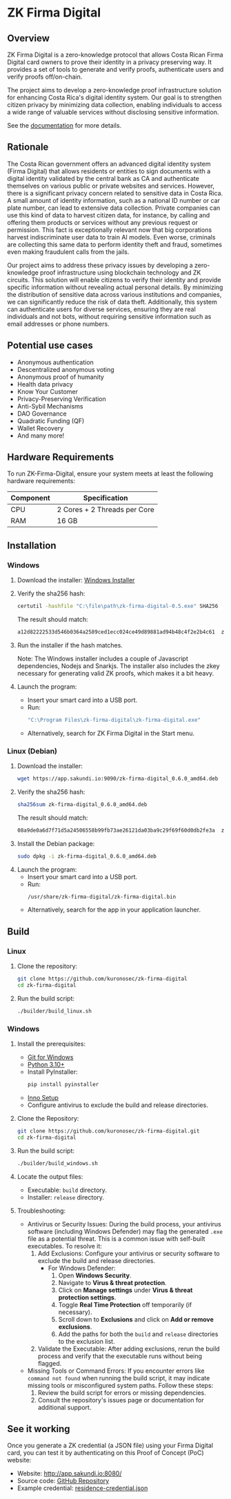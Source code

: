 # ZK Firma Digital

## Overview

ZK Firma Digital is a zero-knowledge protocol that allows Costa Rican Firma Digital card 
owners to prove their identity in a privacy preserving way. It provides a set of tools
to generate and verify proofs, authenticate users and verify proofs off/on-chain.

The project aims to develop a zero-knowledge proof infrastructure solution for enhancing
Costa Rica's digital identity system. Our goal is to strengthen citizen privacy by minimizing
data collection, enabling individuals to access a wide range of valuable services without
disclosing sensitive information.

See the [documentation](https://docs.sakundi.io/) for more details.

## Rationale

The Costa Rican government offers an advanced digital identity system (Firma Digital) that allows residents or entities to sign documents with a digital identity validated by the central bank as CA and authenticate themselves on various public or private websites and services.
However, there is a significant privacy concern related to sensitive data in Costa Rica. A small amount of identity information, such as a national ID number or car plate number, can lead to extensive data collection. Private companies can use this kind of data to harvest citizen data, for instance, by calling and offering them products or services without any previous request or permission. This fact is exceptionally relevant now that big corporations harvest indiscriminate user data to train AI models. Even worse, criminals are collecting this same data to perform identity theft and fraud, sometimes even making fraudulent calls from the jails.

Our project aims to address these privacy issues by developing a zero-knowledge proof infrastructure using blockchain technology and ZK circuits. This solution will enable citizens to verify their identity and provide specific information without revealing actual personal details. By minimizing the distribution of sensitive data across various institutions and companies, we can significantly reduce the risk of data theft. Additionally, this system can authenticate users for diverse services, ensuring they are real individuals and not bots, without requiring sensitive information such as email addresses or phone numbers.

## Potential use cases

* Anonymous authentication
* Descentralized anonymous voting
* Anonymous proof of humanity
* Health data privacy
* Know Your Customer
* Privacy-Preserving Verification
* Anti-Sybil Mechanisms
* DAO Governance
* Quadratic Funding (QF)
* Wallet Recovery
* And many more!


## Hardware Requirements
To run ZK-Firma-Digital, ensure your system meets at least the following hardware requirements:

| **Component** | **Specification**          |
|---------------|-----------------------------|
| CPU           | 2 Cores + 2 Threads per Core |
| RAM           | 16 GB                        |

## Installation

### Windows

1. Download the installer:
[Windows Installer](https://app.sakundi.io:9090/zk-firma-digital-0.5.exe)

2. Verify the sha256 hash:
    ```bash
    certutil -hashfile "C:\file\path\zk-firma-digital-0.5.exe" SHA256
    ```
    The result should match:
    ```bash
    a12d82222533d546b0364a2589ced1ecc024ce49d89881ad94b48c4f2e2b4c61  zk-firma-digital-0.5.exe
    ```
3. Run the installer if the hash matches.

    Note: The Windows installer includes a couple of Javascript dependencies, Nodejs and Snarkjs. The installer also includes the zkey necessary for generating valid ZK proofs, which makes it a bit heavy.

4. Launch the program: 
    * Insert your smart card into a USB port.
    * Run: 
        ```bash
        "C:\Program Files\zk-firma-digital\zk-firma-digital.exe"
        ```
    * Alternatively, search for ZK Firma Digital in the Start menu.

### Linux (Debian)

1. Download the installer:
    ```bash
    wget https://app.sakundi.io:9090/zk-firma-digital_0.6.0_amd64.deb
    ```
2. Verify the sha256 hash:
    ```bash
    sha256sum zk-firma-digital_0.6.0_amd64.deb
    ```
    The result should match:
    ```bash
    08a9de0a6d7f71d5a24506558b99fb73ae26121da03ba9c29f69f60d0db2fe3a  zk-firma-digital_0.6.0_amd64.deb
    ```
3. Install the Debian package:
    ```bash
    sudo dpkg -i zk-firma-digital_0.6.0_amd64.deb
    ```
4. Launch the program:
    * Insert your smart card into a USB port.
    * Run: 
        ```bash
        /usr/share/zk-firma-digital/zk-firma-digital.bin
        ```
    * Alternatively, search for the app in your application launcher.

## Build

### Linux

1. Clone the repository:
    ```bash
    git clone https://github.com/kuronosec/zk-firma-digital
    cd zk-firma-digital
    ```
2. Run the build script:
    ```bash
    ./builder/build_linux.sh
    ```

### Windows

1. Install the prerequisites:
    * [Git for Windows](https://gitforwindows.org/)
    * [Python 3.10+](https://www.python.org/downloads/)
    * Install PyInstaller:
        ```bash
        pip install pyinstaller
        ```
    * [Inno Setup](https://jrsoftware.org/)
    * Configure antivirus to exclude the build and release directories.

2. Clone the Repository:
    ```bash
    git clone https://github.com/kuronosec/zk-firma-digital.git
    cd zk-firma-digital
    ```
3. Run the build script:
    ```bash
    ./builder/build_windows.sh
    ```
4. Locate the output files:
    * Executable: `build` directory.
    * Installer: `release` directory.
5. Troubleshooting:
    * Antivirus or Security Issues: During the build process, your antivirus software (including Windows Defender) may flag the generated `.exe` file as a potential threat. This is a common issue with self-built executables. To resolve it:
        1. Add Exclusions: Configure your antivirus or security software to exclude the build and release directories.
            * For Windows Defender:
                1. Open **Windows Security**.
                2. Navigate to **Virus & threat protection**.
                3. Click on **Manage settings** under **Virus & threat protection settings**.
                4. Toggle **Real Time Protection** off temporarily (if necessary).
                5. Scroll down to **Exclusions** and click on **Add or remove exclusions**.
                6. Add the paths for both the `build` and `release` directories to the exclusion list.
        2. Validate the Executable: After adding exclusions, rerun the build process and verify that the executable runs without being flagged.
    * Missing Tools or Command Errors: If you encounter errors like `command not found` when running the build script, it may indicate missing tools or misconfigured system paths. Follow these steps:
        1. Review the build script for errors or missing dependencies.
        2. Consult the repository's issues page or documentation for additional support.

## See it working
Once you generate a ZK credential (a JSON file) using your Firma Digital card, you can test it by authenticating on this Proof of Concept (PoC) website:

* Website: http://app.sakundi.io:8080/
* Source code: [GitHub Repository](https://github.com/kuronosec/zk-firma-web)
* Example credential: [residence-credential.json](https://github.com/kuronosec/zk-firma-digital/blob/main/src/examples/residence-credential.json)
